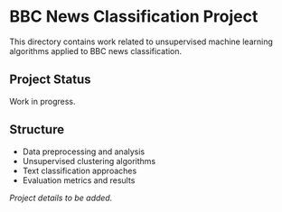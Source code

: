 # BBC News Classification Project

This directory contains work related to unsupervised machine learning algorithms applied to BBC news classification.

## Project Status
Work in progress.

## Structure
- Data preprocessing and analysis
- Unsupervised clustering algorithms
- Text classification approaches
- Evaluation metrics and results

*Project details to be added.*
